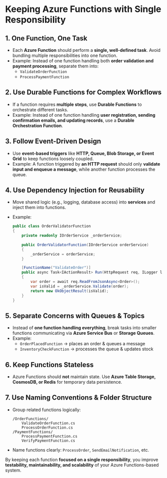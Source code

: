 ﻿# Keeping Azure Functions with Single Responsibility

## 1. One Function, One Task
- Each **Azure Function** should perform a **single, well-defined task**. Avoid bundling multiple responsibilities into one function.
- Example: Instead of one function handling both **order validation and payment processing**, separate them into:
  - `ValidateOrderFunction`
  - `ProcessPaymentFunction`

## 2. Use Durable Functions for Complex Workflows
- If a function requires **multiple steps**, use **Durable Functions** to orchestrate different tasks.
- Example: Instead of one function handling **user registration, sending confirmation emails, and updating records**, use a **Durable Orchestration Function**.

## 3. Follow Event-Driven Design
- Use **event-based triggers** like **HTTP, Queue, Blob Storage, or Event Grid** to keep functions loosely coupled.
- Example: A function triggered by **an HTTP request** should only **validate input and enqueue a message**, while another function processes the queue.

## 4. Use Dependency Injection for Reusability
- Move shared logic (e.g., logging, database access) into **services** and inject them into functions.
- Example:
  
  ```csharp
  public class OrderValidatorFunction
  {
      private readonly IOrderService _orderService;
      
      public OrderValidatorFunction(IOrderService orderService)
      {
          _orderService = orderService;
      }

      [FunctionName("ValidateOrder")]
      public async Task<IActionResult> Run(HttpRequest req, ILogger log)
      {
          var order = await req.ReadFromJsonAsync<Order>();
          var isValid = _orderService.Validate(order);
          return new OkObjectResult(isValid);
      }
  }
  ```

## 5. Separate Concerns with Queues & Topics
- Instead of **one function handling everything**, break tasks into smaller functions communicating via **Azure Service Bus** or **Storage Queues**.
- Example:
  - `OrderPlacedFunction` → places an order & queues a message
  - `InventoryCheckFunction` → processes the queue & updates stock

## 6. Keep Functions Stateless
- Azure Functions should **not** maintain state. Use **Azure Table Storage, CosmosDB, or Redis** for temporary data persistence.

## 7. Use Naming Conventions & Folder Structure
- Group related functions logically:
  ```
  /OrderFunctions/
      ValidateOrderFunction.cs
      ProcessOrderFunction.cs
  /PaymentFunctions/
      ProcessPaymentFunction.cs
      VerifyPaymentFunction.cs
  ```
- Name functions clearly: `ProcessOrder`, `SendEmailNotification`, etc.

By keeping each function **focused on a single responsibility**, you improve **testability, maintainability, and scalability** of your Azure Functions-based system. 
